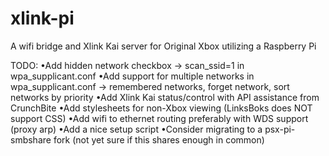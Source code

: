 # xlink-pi
A wifi bridge and Xlink Kai server for Original Xbox utilizing a Raspberry Pi

TODO:
•Add hidden network checkbox -> scan_ssid=1 in wpa_supplicant.conf
•Add support for multiple networks in wpa_supplicant.conf -> remembered networks, forget network, sort networks by priority
•Add Xlink Kai status/control with API assistance from CrunchBite
•Add stylesheets for non-Xbox viewing (LinksBoks does NOT support CSS)
•Add wifi to ethernet routing preferably with WDS support (proxy arp)
•Add a nice setup script
•Consider migrating to a psx-pi-smbshare fork (not yet sure if this shares enough in common)

